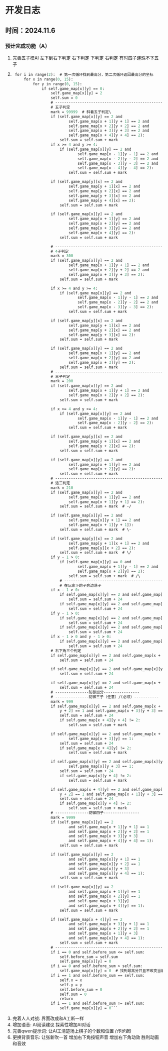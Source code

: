 # 开发日志
## 时间：**2024.11.6**
### 预计完成功能（A）
1. 完善五子模AI 左下到右下判定 右下判定 下判定 右判定 有时四子连珠不下五子
2. ```def ai_green_hands(self):
    for i in range(2):  # 第一次循环找到最高分，第二次循环返回最高分的坐标
        for x in range(0, 15):
            for y in range(0, 15):
                if self.game_map[x][y] == 0:
                    self.game_map[x][y] = 2
                    self.sum = 0
                    # --------------------------------------------------------------------------------------------------------------
                    # 五子判定
                    mark = 99999  # 斜着五子判定\
                    if (self.game_map[x][y] == 2 and
                            self.game_map[x + 1][y + 1] == 2 and
                            self.game_map[x + 2][y + 2] == 2 and
                            self.game_map[x + 3][y + 3] == 2 and
                            self.game_map[x + 4][y + 4] == 2):
                        self.sum = self.sum + mark
                    if x >= 4 and y >= 4:
                        if (self.game_map[x][y] == 2 and
                                self.game_map[x - 1][y - 1] == 2 and
                                self.game_map[x - 2][y - 2] == 2 and
                                self.game_map[x - 3][y - 3] == 2 and
                                self.game_map[x - 4][y - 4] == 2):
                            self.sum = self.sum + mark

                    if (self.game_map[y][x] == 2 and
                            self.game_map[y + 1][x] == 2 and
                            self.game_map[y + 2][x] == 2 and
                            self.game_map[y + 3][x] == 2 and
                            self.game_map[y + 4][x] == 2):
                        self.sum = self.sum + mark

                    if (self.game_map[x][y] == 2 and
                            self.game_map[x + 1][y] == 2 and
                            self.game_map[x + 2][y] == 2 and
                            self.game_map[x + 3][y] == 2 and
                            self.game_map[x + 4][y] == 2):
                        self.sum = self.sum + mark

                    # --------------------------------------------------------------------------------------------------------------
                    # 4子判定
                    mark = 300
                    if (self.game_map[x][y] == 2 and
                            self.game_map[x + 1][y + 1] == 2 and
                            self.game_map[x + 2][y + 2] == 2 and
                            self.game_map[x + 3][y + 3] == 2):
                        self.sum = self.sum + mark

                    if x >= 4 and y >= 4:
                        if (self.game_map[x][y] == 2 and
                                self.game_map[x - 1][y - 1] == 2 and
                                self.game_map[x - 2][y - 2] == 2 and
                                self.game_map[x - 3][y - 3] == 2):
                            self.sum = self.sum + mark

                    if (self.game_map[y][x] == 2 and
                            self.game_map[y + 1][x] == 2 and
                            self.game_map[y + 2][x] == 2 and
                            self.game_map[y + 3][x] == 2):
                        self.sum = self.sum + mark

                    if (self.game_map[x][y] == 2 and
                            self.game_map[x + 1][y] == 2 and
                            self.game_map[x + 2][y] == 2 and
                            self.game_map[x + 3][y] == 2):
                        self.sum = self.sum + mark
                    # --------------------------------------------------------------------------------------------------------------
                    # 三子判定
                    mark = 200
                    if (self.game_map[x][y] == 2 and
                            self.game_map[x + 1][y + 1] == 2 and
                            self.game_map[x + 2][y + 2] == 2):
                        self.sum = self.sum + mark

                    if x >= 4 and y >= 4:
                        if (self.game_map[x][y] == 2 and
                                self.game_map[x - 1][y - 1] == 2 and
                                self.game_map[x - 2][y - 2] == 2):
                            self.sum = self.sum + mark

                    if (self.game_map[y][x] == 2 and
                            self.game_map[y + 1][x] == 2 and
                            self.game_map[y + 2][x] == 2):
                        self.sum = self.sum + mark

                    if (self.game_map[x][y] == 2 and
                            self.game_map[x + 1][y] == 2 and
                            self.game_map[x + 2][y] == 2):
                        self.sum = self.sum + mark
                    # --------------------------------------------------------------------------------------------------------------
                    # 活三判定
                    mark = 210
                    if (self.game_map[x][y] == 2 and
                            self.game_map[x + 1][y] == 2 and
                            self.game_map[x + 1][y + 1] == 2):
                        self.sum = self.sum + mark  # -/

                    if (self.game_map[x][y] == 2 and
                            self.game_map[x][y + 1] == 2 and
                            self.game_map[x + 1][y + 1]):
                        self.sum = self.sum + mark  # \-

                    if (self.game_map[y][x] == 2 and
                            self.game_map[y + 1][x + 1] == 2 and
                            self.game_map[y][x + 2] == 2):
                        self.sum = self.sum + mark  # \/
                    if y - 1 > 0:
                        if (self.game_map[x][y] == 0 and
                                self.game_map[x + 1][y - 1] == 2 and
                                self.game_map[x + 2][y] == 2):
                            self.sum = self.sum + mark  # /\
                        # --------------------------------------------------------------------------------------------------------------
                        # 在玩家下的子旁边落子
                    if x - 1 > 0:
                        if self.game_map[x][y] == 2 and self.game_map[x - 1][y] == 1:
                            self.sum = self.sum + 24
                        if self.game_map[x][y] == 2 and self.game_map[x - 1][y + 1] == 1:
                            self.sum = self.sum + 24
                    if y - 1 > 0:
                        if self.game_map[x][y] == 2 and self.game_map[x + 1][y - 1] == 1:
                            self.sum = self.sum + 24
                        if self.game_map[x][y] == 2 and self.game_map[x][y - 1] == 1:
                            self.sum = self.sum + 24
                    if x - 1 > 0 and y - 1 > 0:
                        if self.game_map[x][y] == 2 and self.game_map[x - 1][y - 1] == 1:
                            self.sum = self.sum + 24
                    # 右下角三个判定
                    if self.game_map[x][y] == 2 and self.game_map[x + 1][y] == 1:
                        self.sum = self.sum + 24

                    if self.game_map[x][y] == 2 and self.game_map[x][y + 1] == 1:
                        self.sum = self.sum + 24

                    if self.game_map[x][y] == 2 and self.game_map[x + 1][y + 1] == 1:
                        self.sum = self.sum + 24
                    # ---------------防御加分----------------
                    # ---------------防御三子（任意）/(必须）-----------
                    mark = 999
                    if self.game_map[x][y] == 2 and self.game_map[x + 1][y + 1] == 1 and self.game_map[x + 2][
                        y + 2] == 1 and self.game_map[x + 3][y + 3] == 1:
                        self.sum = self.sum + 24
                        if self.game_map[x + 4][y + 4] != 2:
                            self.sum = self.sum + mark

                    if self.game_map[x][y] == 2 and self.game_map[x + 1][y] == 1 and self.game_map[x + 2][y] == 1 and \
                            self.game_map[x + 3][y] == 1:
                        self.sum = self.sum + 24
                        if self.game_map[x + 4][y] != 2:
                            self.sum = self.sum + mark

                    if self.game_map[x][y] == 2 and self.game_map[x][y + 1] == 1 and self.game_map[x][y + 2] == 1 and \
                            self.game_map[x][y + 3] == 1:
                        self.sum = self.sum + 24
                        if self.game_map[x][y + 4] != 2:
                            self.sum = self.sum + mark

                    if self.game_map[x + 4][y] == 2 and self.game_map[x + 3][y + 1] == 1 and self.game_map[x + 2][
                        y + 2] == 1 and self.game_map[x + 1][y + 3] == 1:
                        self.sum = self.sum + 24
                        if self.game_map[x][y + 4] != 2:
                            self.sum = self.sum + mark
                    # ---------------防御四子----------------
                    mark = 9999
                    if (self.game_map[x][y] == 2
                            and self.game_map[x + 1][y + 1] == 1
                            and self.game_map[x + 2][y + 2] == 1
                            and self.game_map[x + 3][y + 3]
                            and self.game_map[x + 4][y + 4] == 1):
                        self.sum = self.sum + mark

                    if (self.game_map[x][y] == 2
                            and self.game_map[x][y + 1] == 1
                            and self.game_map[x][y + 2] == 1
                            and self.game_map[x][y + 3]
                            and self.game_map[x][y + 4] == 1):
                        self.sum = self.sum + mark

                    if (self.game_map[x][y] == 2
                            and self.game_map[x + 1][y] == 1
                            and self.game_map[x + 2][y] == 1
                            and self.game_map[x + 3][y]
                            and self.game_map[x + 4][y] == 1):
                        self.sum = self.sum + mark

                    if (self.game_map[x + 4][y] == 2
                            and self.game_map[x + 3][y + 1] == 1
                            and self.game_map[x + 2][y + 2] == 1
                            and self.game_map[x + 1][y + 3]
                            and self.game_map[x][y + 4] == 1):
                        self.sum = self.sum + mark
                    # ----------------------------------------------------------------------------------------------
                    if i == 0 and self.before_sum <= self.sum:
                        self.before_sum = self.sum
                        self.game_map[x][y] = 0
                    if i == 0 and self.before_sum > self.sum:
                        self.game_map[x][y] = 0  # 找到最高分并且不改变当前位置
                    if i == 1 and self.before_sum == self.sum:
                        self.x = x
                        self.y = y
                        self.before_sum = 0
                        self.sum = 0
                        return
                    if i == 1 and self.before_sum != self.sum:
                        self.game_map[x][y] = 0```
3. 完着人人对战:
界面改成和A工断一样
4. 增加语音:
AI阅读建议
探索性增加AI对话
5. 完善qwen提示词:
让AI工清楚场上棋子的个数和位置 *(传步数)*
6. 更换背景音乐:
让张新吹一首
增加右下角按钮声音
增加右下角动效
胜利动画和音效

